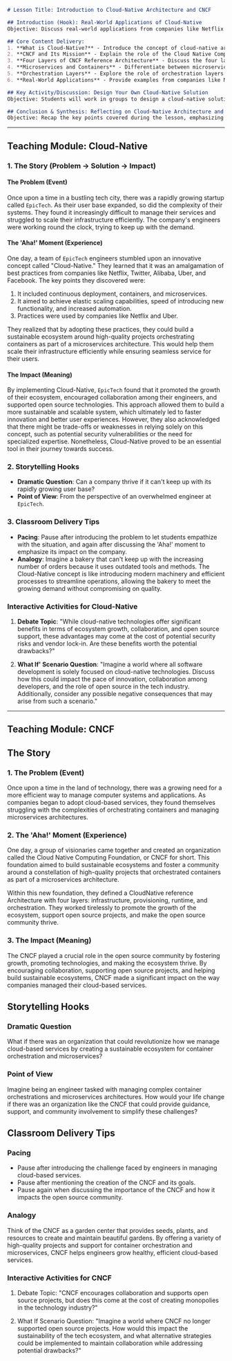  ```markdown
# Lesson Title: Introduction to Cloud-Native Architecture and CNCF

## Introduction (Hook): Real-World Applications of Cloud-Native
Objective: Discuss real-world applications from companies like Netflix and Uber to showcase the practicality and benefits of cloud-native architecture.

## Core Content Delivery:
1. **What is Cloud-Native?** - Introduce the concept of cloud-native architecture and its components (continuous deployment, containers, microservices).
2. **CNCF and Its Mission** - Explain the role of the Cloud Native Computing Foundation (CNCF) in defining a reference architecture for cloud-native solutions.
3. **Four Layers of CNCF Reference Architecture** - Discuss the four layers defined by CNCF: Container Runtime, Orchestration, Service Mesh, and Data Management.
4. **Microservices and Containers** - Differentiate between microservices and containers, and explain how they work together in a cloud-native environment.
5. **Orchestration Layers** - Explore the role of orchestration layers in managing and scaling containers in a cloud-native architecture.
6. **Real-World Applications** - Provide examples from companies like Netflix and Uber, demonstrating how they have adopted cloud-native architecture to improve their services.

## Key Activity/Discussion: Design Your Own Cloud-Native Solution
Objective: Students will work in groups to design a cloud-native solution for a given problem or use case, applying the concepts learned throughout the lesson.

## Conclusion & Synthesis: Reflecting on Cloud-Native Architecture and CNCF
Objective: Recap the key points covered during the lesson, emphasizing the importance of cloud-native architecture in modern software development and the role of CNCF in fostering a community around high-quality projects.
```


---

## Teaching Module: Cloud-Native
 ### 1. The Story (Problem -> Solution -> Impact)

#### The Problem (Event)
Once upon a time in a bustling tech city, there was a rapidly growing startup called `EpicTech`. As their user base expanded, so did the complexity of their systems. They found it increasingly difficult to manage their services and struggled to scale their infrastructure efficiently. The company's engineers were working round the clock, trying to keep up with the demand.

#### The 'Aha!' Moment (Experience)
One day, a team of `EpicTech` engineers stumbled upon an innovative concept called "Cloud-Native." They learned that it was an amalgamation of best practices from companies like Netflix, Twitter, Alibaba, Uber, and Facebook. The key points they discovered were:

1. It included continuous deployment, containers, and microservices.
2. It aimed to achieve elastic scaling capabilities, speed of introducing new functionality, and increased automation.
3. Practices were used by companies like Netflix and Uber.

They realized that by adopting these practices, they could build a sustainable ecosystem around high-quality projects orchestrating containers as part of a microservices architecture. This would help them scale their infrastructure efficiently while ensuring seamless service for their users.

#### The Impact (Meaning)
By implementing Cloud-Native, `EpicTech` found that it promoted the growth of their ecosystem, encouraged collaboration among their engineers, and supported open source technologies. This approach allowed them to build a more sustainable and scalable system, which ultimately led to faster innovation and better user experiences. However, they also acknowledged that there might be trade-offs or weaknesses in relying solely on this concept, such as potential security vulnerabilities or the need for specialized expertise. Nonetheless, Cloud-Native proved to be an essential tool in their journey towards success.

### 2. Storytelling Hooks
- **Dramatic Question**: Can a company thrive if it can't keep up with its rapidly growing user base?
- **Point of View**: From the perspective of an overwhelmed engineer at `EpicTech`.

### 3. Classroom Delivery Tips
- **Pacing**: Pause after introducing the problem to let students empathize with the situation, and again after discussing the 'Aha!' moment to emphasize its impact on the company.
- **Analogy**: Imagine a bakery that can't keep up with the increasing number of orders because it uses outdated tools and methods. The Cloud-Native concept is like introducing modern machinery and efficient processes to streamline operations, allowing the bakery to meet the growing demand without compromising on quality.

### Interactive Activities for Cloud-Native
 1. **Debate Topic**: "While cloud-native technologies offer significant benefits in terms of ecosystem growth, collaboration, and open source support, these advantages may come at the cost of potential security risks and vendor lock-in. Are these benefits worth the potential drawbacks?"

2. **What If' Scenario Question**: "Imagine a world where all software development is solely focused on cloud-native technologies. Discuss how this could impact the pace of innovation, collaboration among developers, and the role of open source in the tech industry. Additionally, consider any possible negative consequences that may arise from such a scenario."


---

## Teaching Module: CNCF
 ## The Story

### 1. The Problem (Event)
Once upon a time in the land of technology, there was a growing need for a more efficient way to manage computer systems and applications. As companies began to adopt cloud-based services, they found themselves struggling with the complexities of orchestrating containers and managing microservices architectures.

### 2. The 'Aha!' Moment (Experience)
One day, a group of visionaries came together and created an organization called the Cloud Native Computing Foundation, or CNCF for short. This foundation aimed to build sustainable ecosystems and foster a community around a constellation of high-quality projects that orchestrated containers as part of a microservices architecture.

Within this new foundation, they defined a CloudNative reference Architecture with four layers: infrastructure, provisioning, runtime, and orchestration. They worked tirelessly to promote the growth of the ecosystem, support open source projects, and make the open source community thrive.

### 3. The Impact (Meaning)
The CNCF played a crucial role in the open source community by fostering growth, promoting technologies, and making the ecosystem thrive. By encouraging collaboration, supporting open source projects, and helping build sustainable ecosystems, CNCF made a significant impact on the way companies managed their cloud-based services.

## Storytelling Hooks

### Dramatic Question
What if there was an organization that could revolutionize how we manage cloud-based services by creating a sustainable ecosystem for container orchestration and microservices?

### Point of View
Imagine being an engineer tasked with managing complex container orchestrations and microservices architectures. How would your life change if there was an organization like the CNCF that could provide guidance, support, and community involvement to simplify these challenges?

## Classroom Delivery Tips

### Pacing
- Pause after introducing the challenge faced by engineers in managing cloud-based services.
- Pause after mentioning the creation of the CNCF and its goals.
- Pause again when discussing the importance of the CNCF and how it impacts the open source community.

### Analogy
Think of the CNCF as a garden center that provides seeds, plants, and resources to create and maintain beautiful gardens. By offering a variety of high-quality projects and support for container orchestration and microservices, CNCF helps engineers grow healthy, efficient cloud-based services.

### Interactive Activities for CNCF
 1. Debate Topic: "CNCF encourages collaboration and supports open source projects, but does this come at the cost of creating monopolies in the technology industry?"

2. What If Scenario Question: "Imagine a world where CNCF no longer supported open source projects. How would this impact the sustainability of the tech ecosystem, and what alternative strategies could be implemented to maintain collaboration while addressing potential drawbacks?"